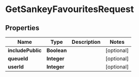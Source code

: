 

# GetSankeyFavouritesRequest


## Properties

| Name | Type | Description | Notes |
|------------ | ------------- | ------------- | -------------|
|**includePublic** | **Boolean** |  |  [optional] |
|**queueId** | **Integer** |  |  [optional] |
|**userId** | **Integer** |  |  [optional] |



